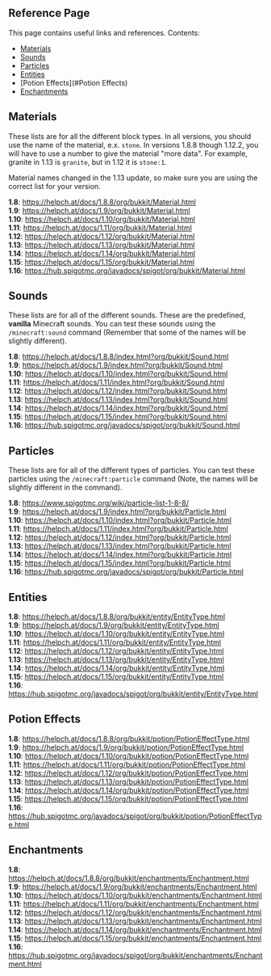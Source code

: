 ## Reference Page
This page contains useful links and references. Contents:
* [Materials](#Materials)
* [Sounds](#Sounds)
* [Particles](#Particles)
* [Entities](#Entities)
* [Potion Effects](#Potion Effects)
* [Enchantments](#Enchantments)

## Materials
These lists are for all the different block types. In all versions, you should use the name
of the material, e.x. `stone`. In versions 1.8.8 though 1.12.2, you will have to use a number
to give the material "more data". For example, granite in 1.13 is `granite`, but in 1.12 it is
`stone:1`.

Material names changed in the 1.13 update, so make sure you are using the correct list for your 
version.

**1.8**: https://helpch.at/docs/1.8.8/org/bukkit/Material.html  
**1.9**: https://helpch.at/docs/1.9/org/bukkit/Material.html  
**1.10**: https://helpch.at/docs/1.10/org/bukkit/Material.html   
**1.11**: https://helpch.at/docs/1.11/org/bukkit/Material.html   
**1.12**: https://helpch.at/docs/1.12/org/bukkit/Material.html  
**1.13**: https://helpch.at/docs/1.13/org/bukkit/Material.html  
**1.14**: https://helpch.at/docs/1.14/org/bukkit/Material.html  
**1.15**: https://helpch.at/docs/1.15/org/bukkit/Material.html  
**1.16**: https://hub.spigotmc.org/javadocs/spigot/org/bukkit/Material.html  

## Sounds
These lists are for all of the different sounds. These are the predefined, **vanilla**
Minecraft sounds. You can test these sounds using the `/minecraft:sound` 
command (Remember that some of the names will be slightly different). 

**1.8**: https://helpch.at/docs/1.8.8/index.html?org/bukkit/Sound.html  
**1.9**: https://helpch.at/docs/1.9/index.html?org/bukkit/Sound.html  
**1.10**: https://helpch.at/docs/1.10/index.html?org/bukkit/Sound.html  
**1.11**: https://helpch.at/docs/1.11/index.html?org/bukkit/Sound.html  
**1.12**: https://helpch.at/docs/1.12/index.html?org/bukkit/Sound.html  
**1.13**: https://helpch.at/docs/1.13/index.html?org/bukkit/Sound.html  
**1.14**: https://helpch.at/docs/1.14/index.html?org/bukkit/Sound.html  
**1.15**: https://helpch.at/docs/1.15/index.html?org/bukkit/Sound.html  
**1.16**: https://hub.spigotmc.org/javadocs/spigot/org/bukkit/Sound.html  

## Particles
These lists are for all of the different types of particles. You can test these
particles using the `/minecraft:particle` command (Note, the names will be slightly different in the command). 

**1.8**: https://www.spigotmc.org/wiki/particle-list-1-8-8/  
**1.9**: https://helpch.at/docs/1.9/index.html?org/bukkit/Particle.html  
**1.10**: https://helpch.at/docs/1.10/index.html?org/bukkit/Particle.html   
**1.11**: https://helpch.at/docs/1.11/index.html?org/bukkit/Particle.html   
**1.12**: https://helpch.at/docs/1.12/index.html?org/bukkit/Particle.html   
**1.13**: https://helpch.at/docs/1.13/index.html?org/bukkit/Particle.html   
**1.14**: https://helpch.at/docs/1.14/index.html?org/bukkit/Particle.html   
**1.15**: https://helpch.at/docs/1.15/index.html?org/bukkit/Particle.html   
**1.16**: https://hub.spigotmc.org/javadocs/spigot/org/bukkit/Particle.html  

## Entities
**1.8**: https://helpch.at/docs/1.8.8/org/bukkit/entity/EntityType.html  
**1.9**: https://helpch.at/docs/1.9/org/bukkit/entity/EntityType.html  
**1.10**: https://helpch.at/docs/1.10/org/bukkit/entity/EntityType.html  
**1.11**: https://helpch.at/docs/1.11/org/bukkit/entity/EntityType.html  
**1.12**: https://helpch.at/docs/1.12/org/bukkit/entity/EntityType.html  
**1.13**: https://helpch.at/docs/1.13/org/bukkit/entity/EntityType.html  
**1.14**: https://helpch.at/docs/1.14/org/bukkit/entity/EntityType.html  
**1.15**: https://helpch.at/docs/1.15/org/bukkit/entity/EntityType.html  
**1.16**: https://hub.spigotmc.org/javadocs/spigot/org/bukkit/entity/EntityType.html  

## Potion Effects
**1.8**: https://helpch.at/docs/1.8.8/org/bukkit/potion/PotionEffectType.html  
**1.9**: https://helpch.at/docs/1.9/org/bukkit/potion/PotionEffectType.html  
**1.10**: https://helpch.at/docs/1.10/org/bukkit/potion/PotionEffectType.html  
**1.11**: https://helpch.at/docs/1.11/org/bukkit/potion/PotionEffectType.html  
**1.12**: https://helpch.at/docs/1.12/org/bukkit/potion/PotionEffectType.html  
**1.13**: https://helpch.at/docs/1.13/org/bukkit/potion/PotionEffectType.html  
**1.14**: https://helpch.at/docs/1.14/org/bukkit/potion/PotionEffectType.html  
**1.15**: https://helpch.at/docs/1.15/org/bukkit/potion/PotionEffectType.html  
**1.16**: https://hub.spigotmc.org/javadocs/spigot/org/bukkit/potion/PotionEffectType.html  

## Enchantments
**1.8**: https://helpch.at/docs/1.8.8/org/bukkit/enchantments/Enchantment.html  
**1.9**: https://helpch.at/docs/1.9/org/bukkit/enchantments/Enchantment.html  
**1.10**: https://helpch.at/docs/1.10/org/bukkit/enchantments/Enchantment.html  
**1.11**: https://helpch.at/docs/1.11/org/bukkit/enchantments/Enchantment.html  
**1.12**: https://helpch.at/docs/1.12/org/bukkit/enchantments/Enchantment.html  
**1.13**: https://helpch.at/docs/1.13/org/bukkit/enchantments/Enchantment.html  
**1.14**: https://helpch.at/docs/1.14/org/bukkit/enchantments/Enchantment.html  
**1.15**: https://helpch.at/docs/1.15/org/bukkit/enchantments/Enchantment.html  
**1.16**: https://hub.spigotmc.org/javadocs/spigot/org/bukkit/enchantments/Enchantment.html